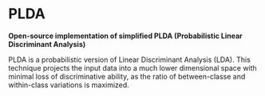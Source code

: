 PLDA
=========
**Open-source implementation of simplified PLDA (Probabilistic Linear Discriminant Analysis)**

PLDA is a probabilistic version of Linear Discriminant Analysis (LDA). This technique projects the input data into a much lower dimensional space with minimal loss of discriminative ability, as the ratio of between-classe and within-class variations is maximized.


